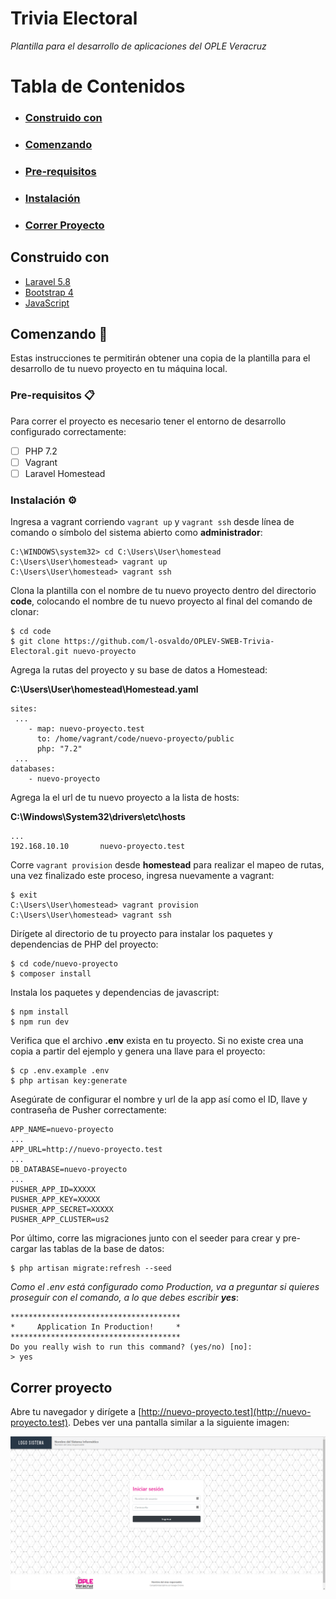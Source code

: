 # Trivia Electoral

_Plantilla para el desarrollo de aplicaciones del OPLE Veracruz_

# Tabla de Contenidos  

- ### [Construido con](#contruido-con)
- ### [Comenzando](#comenzando)
- ### [Pre-requisitos](#pre-requisitos)
- ### [Instalación](#instalación)
- ### [Correr Proyecto](#correr-proyecto)

## Construido con 

* [Laravel 5.8](https://laravel.com/docs/5.8)
* [Bootstrap 4](https://getbootstrap.com/docs/4.0/getting-started/introduction/)
* [JavaScript](https://developer.mozilla.org/es/docs/Web/JavaScript)

## Comenzando 🚀

Estas instrucciones te permitirán obtener una copia de la plantilla para el desarrollo de tu nuevo proyecto en tu máquina local.

### Pre-requisitos 📋

Para correr el proyecto es necesario tener el entorno de desarrollo configurado correctamente:

- [ ] PHP 7.2
- [ ] Vagrant
- [ ] Laravel Homestead

### Instalación ⚙️

Ingresa a vagrant corriendo `vagrant up` y `vagrant ssh` desde línea de comando o símbolo del sistema abierto como **administrador**:
```
C:\WINDOWS\system32> cd C:\Users\User\homestead
C:\Users\User\homestead> vagrant up
C:\Users\User\homestead> vagrant ssh
```

Clona la plantilla con el nombre de tu nuevo proyecto dentro del directorio **code**, colocando el nombre de tu nuevo proyecto al final del comando de clonar:

```
$ cd code
$ git clone https://github.com/l-osvaldo/OPLEV-SWEB-Trivia-Electoral.git nuevo-proyecto
```

Agrega la rutas del proyecto y su base de datos a Homestead:

**C:\Users\User\homestead\Homestead.yaml**

```
sites:
 ...
    - map: nuevo-proyecto.test
      to: /home/vagrant/code/nuevo-proyecto/public
      php: "7.2"
 ...
databases:
    - nuevo-proyecto
```

Agrega la el url de tu nuevo proyecto a la lista de hosts:

**C:\Windows\System32\drivers\etc\hosts**
```
...
192.168.10.10		nuevo-proyecto.test

```

Corre `vagrant provision` desde **homestead** para realizar el mapeo de rutas, una vez finalizado este proceso, ingresa nuevamente a vagrant:
```
$ exit
C:\Users\User\homestead> vagrant provision
C:\Users\User\homestead> vagrant ssh
```

Dirígete al directorio de tu proyecto para instalar los paquetes y dependencias de PHP del proyecto:
```
$ cd code/nuevo-proyecto
$ composer install
``` 

Instala los paquetes y dependencias de javascript:
```
$ npm install
$ npm run dev
```

Verifica que el archivo **.env** exista en tu proyecto. Si no existe crea una copia a partir del ejemplo y genera una llave para el proyecto:
```
$ cp .env.example .env
$ php artisan key:generate
```

Asegúrate de configurar el nombre y url de la app así como el ID, llave y contraseña de Pusher correctamente:
```
APP_NAME=nuevo-proyecto
...
APP_URL=http://nuevo-proyecto.test
...
DB_DATABASE=nuevo-proyecto
...
PUSHER_APP_ID=XXXXX
PUSHER_APP_KEY=XXXXX
PUSHER_APP_SECRET=XXXXX
PUSHER_APP_CLUSTER=us2
```

Por último, corre las migraciones junto con el seeder para crear y pre-cargar las tablas de la base de datos:
```
$ php artisan migrate:refresh --seed
```
_Como el .env está configurado como Production, va a preguntar si quieres proseguir con el comando, a lo que debes escribir **yes**_:
``` 
**************************************
*     Application In Production!     *
**************************************
Do you really wish to run this command? (yes/no) [no]:
> yes
```

## Correr proyecto

Abre tu navegador y dirígete a [http://nuevo-proyecto.test](http://nuevo-proyecto.test). Debes ver una pantalla similar a la siguiente imagen:

![](resources/assets/readme/dashboard_login.png)
